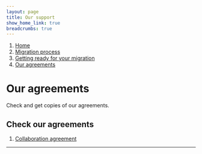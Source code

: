 ```yaml
---
layout: page
title: Our support
show_home_link: true
breadcrumbs: true
---
```

<div class='navbar-breadcrumbs-wrapper-grey'>
  <div class='navbar-breadcrumbs'>
    <ol>
      <li><a href='/local-land-charges/'>Home</a></li>
      <li><a href='/local-land-charges/migration'>Migration process</a></li>
      <li><a href='getting-ready'>Getting ready for your migration</a></li>
      <li><a href='our-agreements'>Our agreements</a></li>
    </ol>
  </div>
</div>

<main id="content" class='no-margin'>
  <div class='breadcrumb-bar-wrapper'>
    <div class='breadcrumb-bar'>
      <h1 class="heading-xlarge">Our agreements</h1>
      <p>Check and get copies of our agreements.</p>
    </div>
  </div>
  <div class='width-container'>
    <div class='column-two-thirds'>
      <h2 class='heading-medium'>Check our agreements</h2>
      <ol>
        <li><a href='collaboration-agreement'>Collaboration agreement</a></li>
      </ol>
      <hr>
    </div>
  </div>
</main>